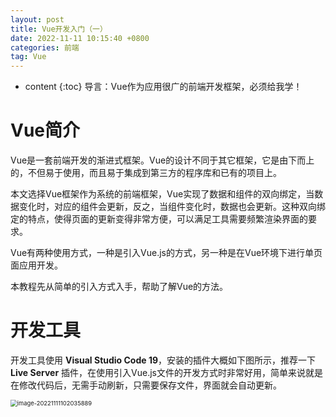 ```yaml
---
layout: post
title: Vue开发入门（一）
date: 2022-11-11 10:15:40 +0800
categories: 前端
tag: Vue
---
```


* content
{:toc}
导言：Vue作为应用很广的前端开发框架，必须给我学！

# Vue简介

Vue是一套前端开发的渐进式框架。Vue的设计不同于其它框架，它是由下而上的，不但易于使用，而且易于集成到第三方的程序库和已有的项目上。

本文选择Vue框架作为系统的前端框架，Vue实现了数据和组件的双向绑定，当数据变化时，对应的组件会更新，反之，当组件变化时，数据也会更新。这种双向绑定的特点，使得页面的更新变得非常方便，可以满足工具需要频繁渲染界面的要求。

Vue有两种使用方式，一种是引入Vue.js的方式，另一种是在Vue环境下进行单页面应用开发。

本教程先从简单的引入方式入手，帮助了解Vue的方法。

# 开发工具

开发工具使用 **Visual Studio Code 19**，安装的插件大概如下图所示，推荐一下 **Live Server** 插件，在使用引入Vue.js文件的开发方式时非常好用，简单来说就是在修改代码后，无需手动刷新，只需要保存文件，界面就会自动更新。

<img src="https://s2.loli.net/2022/11/11/1PM9A3cBLiDgrGZ.png" alt="image-20221111102035889" style="zoom:67%;" />
